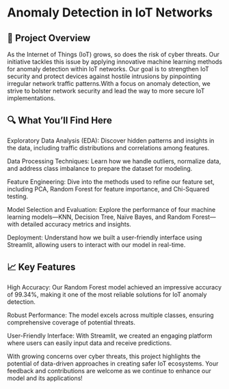 # Anomaly Detection in IoT Networks

## 🚀 Project Overview
As the Internet of Things (IoT) grows, so does the risk of cyber threats. Our initiative tackles this issue by applying innovative machine learning methods for anomaly detection within IoT networks. Our goal is to strengthen IoT security and protect devices against hostile intrusions by pinpointing irregular network traffic patterns.With a focus on anomaly detection, we strive to bolster network security and lead the way to more secure IoT implementations.

## 🔍 What You’ll Find Here

Exploratory Data Analysis (EDA): Discover hidden patterns and insights in the data, including traffic distributions and correlations among features.

Data Processing Techniques: Learn how we handle outliers, normalize data, and address class imbalance to prepare the dataset for modeling.

Feature Engineering: Dive into the methods used to refine our feature set, including PCA, Random Forest for feature importance, and Chi-Squared testing.

Model Selection and Evaluation: Explore the performance of four machine learning models—KNN, Decision Tree, Naïve Bayes, and Random Forest—with detailed accuracy metrics and insights.

Deployment: Understand how we built a user-friendly interface using Streamlit, allowing users to interact with our model in real-time.

## 📈 Key Features

High Accuracy: Our Random Forest model achieved an impressive accuracy of 99.34%, making it one of the most reliable solutions for IoT anomaly detection.

Robust Performance: The model excels across multiple classes, ensuring comprehensive coverage of potential threats.

User-Friendly Interface: With Streamlit, we created an engaging platform where users can easily input data and receive predictions.

With growing concerns over cyber threats, this project highlights the potential of data-driven approaches in creating safer IoT ecosystems. Your feedback and contributions are welcome as we continue to enhance our model and its applications!
